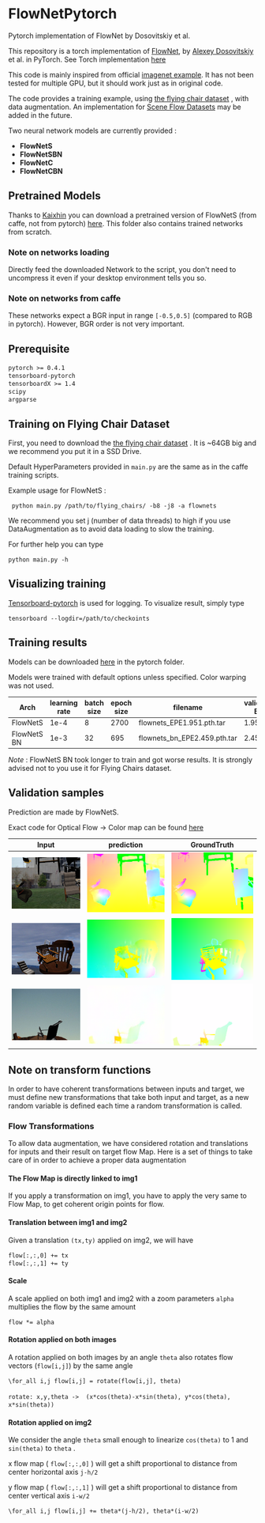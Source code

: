 # FlowNetPytorch
Pytorch implementation of FlowNet by Dosovitskiy et al.

This repository is a torch implementation of [FlowNet](http://lmb.informatik.uni-freiburg.de/Publications/2015/DFIB15/), by [Alexey Dosovitskiy](http://lmb.informatik.uni-freiburg.de/people/dosovits/) et al. in PyTorch. See Torch implementation [here](https://github.com/ClementPinard/FlowNetTorch)

This code is mainly inspired from official [imagenet example](https://github.com/pytorch/examples/tree/master/imagenet).
It has not been tested for multiple GPU, but it should work just as in original code.

The code provides a training example, using [the flying chair dataset](http://lmb.informatik.uni-freiburg.de/resources/datasets/FlyingChairs.en.html) , with data augmentation. An implementation for [Scene Flow Datasets](http://lmb.informatik.uni-freiburg.de/resources/datasets/SceneFlowDatasets.en.html) may be added in the future.

Two neural network models are currently provided :

 - **FlowNetS**
 - **FlowNetSBN**
 - **FlowNetC**
 - **FlowNetCBN**

## Pretrained Models
Thanks to [Kaixhin](https://github.com/Kaixhin) you can download a pretrained version of FlowNetS (from caffe, not from pytorch) [here](https://drive.google.com/open?id=0B5EC7HMbyk3CbjFPb0RuODI3NmM). This folder also contains trained networks from scratch.

### Note on networks loading
Directly feed the downloaded Network to the script, you don't need to uncompress it even if your desktop environment tells you so.

### Note on networks from caffe
These networks expect a BGR input in range `[-0.5,0.5]` (compared to RGB in pytorch). However, BGR order is not very important.

## Prerequisite

	pytorch >= 0.4.1
	tensorboard-pytorch
	tensorboardX >= 1.4
	scipy
	argparse

## Training on Flying Chair Dataset

First, you need to download the [the flying chair dataset](http://lmb.informatik.uni-freiburg.de/resources/datasets/FlyingChairs.en.html) . It is ~64GB big and we recommend you put it in a SSD Drive.

Default HyperParameters provided in `main.py` are the same as in the caffe training scripts.

Example usage for FlowNetS :

     python main.py /path/to/flying_chairs/ -b8 -j8 -a flownets

We recommend you set j (number of data threads) to high if you use DataAugmentation as to avoid data loading to slow the training.

For further help you can type

	python main.py -h

## Visualizing training
[Tensorboard-pytorch](https://github.com/lanpa/tensorboard-pytorch) is used for logging. To visualize result, simply type

	tensorboard --logdir=/path/to/checkoints
	
## Training results

 Models can be downloaded [here](https://drive.google.com/open?id=0B5EC7HMbyk3CbjFPb0RuODI3NmM) in the pytorch folder.
 
 Models were trained with default options unless specified. Color warping was not used.

| Arch        | learning rate | batch size | epoch size | filename                     | validation EPE |
| ----------- | ------------- | ---------- | ---------- | ---------------------------- | -------------- |
| FlowNetS    | 1e-4          | 8          | 2700       | flownets_EPE1.951.pth.tar    | 1.951          |
| FlowNetS BN | 1e-3          | 32         | 695        | flownets_bn_EPE2.459.pth.tar | 2.459          |

*Note* : FlowNetS BN took longer to train and got worse results. It is strongly advised not to you use it for Flying Chairs dataset.

## Validation samples

Prediction are made by FlowNetS.

Exact code for Optical Flow -> Color map can be found [here](main.py#L321)

| Input | prediction | GroundTruth |
|-------|------------|-------------|
| <img src='images/input_1.gif' width=256> | <img src='images/pred_1.png' width=256> | <img src='images/GT_1.png' width=256> |
| <img src='images/input_2.gif' width=256> | <img src='images/pred_2.png' width=256> | <img src='images/GT_2.png' width=256> |
| <img src='images/input_3.gif' width=256> | <img src='images/pred_3.png' width=256> | <img src='images/GT_3.png' width=256> |

## Note on transform functions

In order to have coherent transformations between inputs and target, we must define new transformations that take both input and target, as a new random variable is defined each time a random transformation is called.

### Flow Transformations

To allow data augmentation, we have considered rotation and translations for inputs and their result on target flow Map.
Here is a set of things to take care of in order to achieve a proper data augmentation

#### The Flow Map is directly linked to img1
If you apply a transformation on img1, you have to apply the very same to Flow Map, to get coherent origin points for flow.

#### Translation between img1 and img2
Given a translation `(tx,ty)` applied on img2, we will have
```
flow[:,:,0] += tx
flow[:,:,1] += ty
```

#### Scale
A scale applied on both img1 and img2 with a zoom parameters `alpha` multiplies the flow by the same amount
```
flow *= alpha
```

#### Rotation applied on both images
A rotation applied on both images by an angle `theta` also rotates flow vectors (`flow[i,j]`) by the same angle
```
\for_all i,j flow[i,j] = rotate(flow[i,j], theta)

rotate: x,y,theta ->  (x*cos(theta)-x*sin(theta), y*cos(theta), x*sin(theta))
```

#### Rotation applied on img2
We consider the angle `theta` small enough to linearize `cos(theta)` to 1 and `sin(theta)` to `theta` .

x flow map ( `flow[:,:,0]` ) will get a shift proportional to distance from center horizontal axis `j-h/2`

y flow map ( `flow[:,:,1]` ) will get a shift proportional to distance from center vertical axis `i-w/2`
```
\for_all i,j flow[i,j] += theta*(j-h/2), theta*(i-w/2)
```
